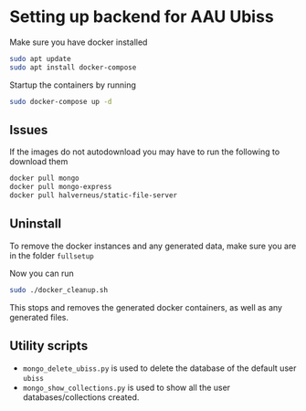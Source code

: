 # Setting up backend for AAU Ubiss

Make sure you have docker installed  

```bash
sudo apt update
sudo apt install docker-compose
```

Startup the containers by running  

```bash
sudo docker-compose up -d
```

## Issues

If the images do not autodownload you may have to run the following to download them  

```bash
docker pull mongo
docker pull mongo-express
docker pull halverneus/static-file-server
```

## Uninstall

To remove the docker instances and any generated data, make sure you are in the folder `fullsetup`  

Now you can run

```bash
sudo ./docker_cleanup.sh
```

This stops and removes the generated docker containers, as well as any generated files.

## Utility scripts

- `mongo_delete_ubiss.py` is used to delete the database of the default user `ubiss`
- `mongo_show_collections.py` is used to show all the user databases/collections created.